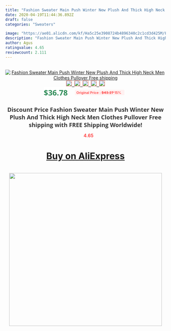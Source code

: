 ```yaml
---
title: "Fashion Sweater Main Push Winter New Plush And Thick High Neck Men Clothes Pullover Free shipping"
date: 2020-04-19T11:44:36.892Z
draft: false
categories: "Sweaters"

image: "https://ae01.alicdn.com/kf/Ha5c25e3908724b4896340c2c1cd3d425M/Fashion-Sweater-Main-Push-Winter-New-Plush-And-Thick-High-Neck-Men-Clothes-Pullover-Free-shipping.jpg"
description: "Fashion Sweater Main Push Winter New Plush And Thick High Neck Men Clothes Pullover Free shipping"
author: Agus
ratingvalue: 4.65
reviewcount: 2.111
---
```

<br>
<div style="text-align: center;">
<a href="https://s.click.aliexpress.com/e/_AN1KwD" target="_blank" rel="nofollow noopener noreferrer"><img alt="Fashion Sweater Main Push Winter New Plush And Thick High Neck Men Clothes Pullover Free shipping" class="magnifier-image" src="https://ae01.alicdn.com/kf/Ha5c25e3908724b4896340c2c1cd3d425M/Fashion-Sweater-Main-Push-Winter-New-Plush-And-Thick-High-Neck-Men-Clothes-Pullover-Free-shipping.jpg_640x640.jpg">
<br>
<img style="border:1px solid salmon" src="https://ae01.alicdn.com/kf/Ha5c25e3908724b4896340c2c1cd3d425M/Fashion-Sweater-Main-Push-Winter-New-Plush-And-Thick-High-Neck-Men-Clothes-Pullover-Free-shipping.jpg_120x120.jpg">&nbsp;&nbsp;<img style="border:1px solid salmon" src="https://ae01.alicdn.com/kf/He99bfccf2dea4bc489eefa7033737581M/Fashion-Sweater-Main-Push-Winter-New-Plush-And-Thick-High-Neck-Men-Clothes-Pullover-Free-shipping.jpg_120x120.jpg">&nbsp;&nbsp;<img style="border:1px solid salmon" src="https://ae01.alicdn.com/kf/H64f1a002071a4636b07f0370b6319789l/Fashion-Sweater-Main-Push-Winter-New-Plush-And-Thick-High-Neck-Men-Clothes-Pullover-Free-shipping.jpg_120x120.jpg">&nbsp;&nbsp;<img style="border:1px solid salmon" src="https://ae01.alicdn.com/kf/H8a71f99e06b1463f97e3ac5ad577e264W/Fashion-Sweater-Main-Push-Winter-New-Plush-And-Thick-High-Neck-Men-Clothes-Pullover-Free-shipping.jpg_120x120.jpg">&nbsp;&nbsp;<img style="border:1px solid salmon" src="https://ae01.alicdn.com/kf/H5129120108a04bb195cbbae98b472f739/Fashion-Sweater-Main-Push-Winter-New-Plush-And-Thick-High-Neck-Men-Clothes-Pullover-Free-shipping.jpg_120x120.jpg"></a></div><br0>
<div style="text-align: center;"><span style="background-color: white; border: 0px; box-sizing: border-box; color: seagreen; display: inline-block; font-family: &quot;open sans&quot; , &quot;arial&quot; , &quot;helvetica&quot; , sans-serif , &quot;heiti&quot;; font-size: 24px; font-stretch: inherit; font-weight: 700; line-height: inherit; margin: 0px 10px 0px 0px; padding: 0px; vertical-align: middle;">$36.78 </span>
<span style="background: rgb(255 , 241 , 241); border-radius: 3px; border: 0px; box-sizing: border-box; color: #ff4747; display: inline-block; font-family: inherit; font-size: 12px; font-stretch: inherit; font-style: inherit; font-variant: inherit; font-weight: 600; line-height: inherit; margin: 0px; padding: 2px 5px; transform: scale(0.9); vertical-align: middle;">Original Price : <b style="text-decoration: line-through;">$43.27 </b> 15%&nbsp;&nbsp;</span></div>
<h1 style="color: #333333; display: inline-block; font-family: &quot;open sans&quot; , &quot;arial&quot; , &quot;helvetica&quot; , sans-serif , &quot;heiti&quot;; font-size: 18px; font-stretch: inherit; font-weight: 700; text-align: center;">Discount Price Fashion Sweater Main Push Winter New Plush And Thick High Neck Men Clothes Pullover Free shipping with FREE Shipping Worldwide!</h1>
<div style="color: #ff4747; text-align: center;">
<img src="https://4.bp.blogspot.com/-M0ZcTcb-5uY/XleCXlxnR4I/AAAAAAAAAEc/OrjgMkXV1oMQFaCRZj5HQwOCBcu3w1FegCPcBGAYYCw/s1600/star.png" style="height: 15px;">&nbsp;<b>4.65</b></div>
<div class="button_cont" align="center"><a class="buynow_a" href="https://s.click.aliexpress.com/e/_AN1KwD" target="_blank" rel="nofollow noopener noreferrer"><H1>Buy on AliExpress</H1></a></div><br>
<div class="separator" style="clear: both; text-align: center;">
<img src="https://lh3.googleusercontent.com/-pTy5HemUv9M/XlePHvY0dAI/AAAAAAAAAE4/0nX5iRUoIWY8eMW9Dpxeirr157OZliDIgCLcBGAsYHQ/s1600/badge.gif" width="480">
</div>
